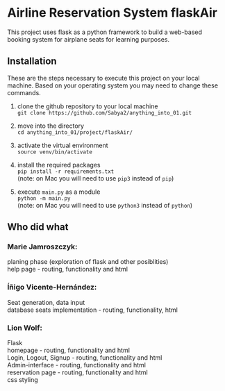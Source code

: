 # Airline Reservation System flaskAir

This project uses flask as a python framework to build a web-based booking system for airplane seats for learning purposes.

## Installation
These are the steps necessary to execute this project on your local machine. Based on your operating system you may need to change these commands.

1. clone the github repository to your local machine  
`git clone https://github.com/Sabya2/anything_into_01.git`

2. move into the directory  
`cd anything_into_01/project/flaskAir/`

3. activate the virtual environment  
`source venv/bin/activate`

4. install the required packages  
`pip install -r requirements.txt`  
(note: on Mac you will need to use `pip3` instead of `pip`)

5. execute `main.py` as a module  
`python -m main.py`  
(note: on Mac you will need to use `python3` instead of `python`)

## Who did what
### Marie Jamroszczyk:
planing phase (exploration of flask and other posiblities)  
help page - routing, functionality and html

### Íñigo Vicente-Hernández:
Seat generation, data input  
database seats implementation - routing, functionality, html  

### Lion Wolf:
Flask  
homepage - routing, functionality and html  
Login, Logout, Signup - routing, functionality and html  
Admin-interface - routing, functionality and html  
reservation page - routing, functionality and html  
css styling  
